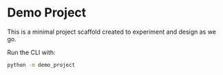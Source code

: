 # Demo Project

This is a minimal project scaffold created to experiment and design as we go.

Run the CLI with:

```bash
python -m demo_project
```
